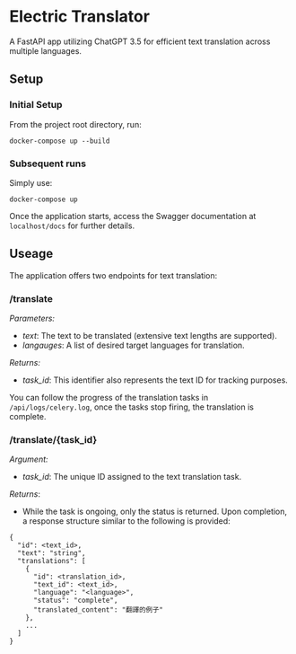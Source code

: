 # Electric Translator

A FastAPI app utilizing ChatGPT 3.5 for efficient text translation across multiple languages.

## Setup

### Initial Setup

From the project root directory, run:

```
docker-compose up --build
```

### Subsequent runs

Simply use:

```
docker-compose up
```

Once the application starts, access the Swagger documentation at `localhost/docs` for further details.

## Useage

The application offers two endpoints for text translation:

### /translate

_Parameters:_

- _text_: The text to be translated (extensive text lengths are supported).
- _langauges_: A list of desired target languages for translation.

_Returns:_

- _task_id_: This identifier also represents the text ID for tracking purposes.

You can follow the progress of the translation tasks in `/api/logs/celery.log`, once the tasks stop firing, the translation is complete.

### /translate/{task_id}

_Argument:_

- _task_id_: The unique ID assigned to the text translation task.

_Returns_:

- While the task is ongoing, only the status is returned. Upon completion, a response structure similar to the following is provided:

```
{
  "id": <text_id>,
  "text": "string",
  "translations": [
    {
      "id": <translation_id>,
      "text_id": <text_id>,
      "language": "<language>",
      "status": "complete",
      "translated_content": "翻譯的例子"
    },
    ...
  ]
}
```

